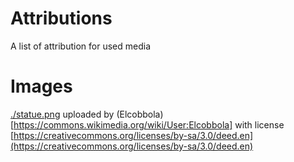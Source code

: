 # Attributions

A list of attribution for used media

# Images

[./statue.png](/https://commons.wikimedia.org/wiki/File:Statue_of_liberty_%28transparent%29.png) uploaded by (Elcobbola)[https://commons.wikimedia.org/wiki/User:Elcobbola] with license [https://creativecommons.org/licenses/by-sa/3.0/deed.en](https://creativecommons.org/licenses/by-sa/3.0/deed.en)
